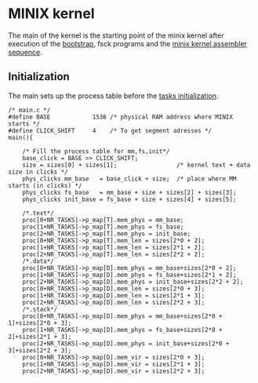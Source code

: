 # MINIX kernel


The main of the kernel is the starting point of the minix kernel 
after execution of the [bootstrap](/bootstrap), fsck programs and 
the [minix kernel assembler sequence](/bootstrap#minix-kernel-entry-point).

## Initialization 

The main sets up the process table before the 
[tasks initialization](/#kernel-initialization-sequence).
```
/* main.c */
#define BASE            1536 /* physical RAM address where MINIX starts */
#define CLICK_SHIFT		4 	 /* To get segment adresses */
main(){
	
	/* Fill the process table for mm,fs,init*/
	base_click = BASE >> CLICK_SHIFT;
	size = sizes[0] + sizes[1];					/* kernel text + data size in clicks */
	phys_clicks mm_base   = base_click + size;	/* place where MM starts (in clicks) */
	phys_clicks fs_base   = mm_base + size + sizes[2] + sizes[3];
	phys_clicks init_base = fs_base + size + sizes[4] + sizes[5];
	
	/*.text*/
	proc[0+NR_TASKS]->p_map[T].mem_phys = mm_base;
	proc[1+NR_TASKS]->p_map[T].mem_phys = fs_base;
	proc[2+NR_TASKS]->p_map[T].mem_phys = init_base;
	proc[0+NR_TASKS]->p_map[T].mem_len = sizes[2*0 + 2];
	proc[1+NR_TASKS]->p_map[T].mem_len = sizes[2*1 + 2];
	proc[2+NR_TASKS]->p_map[T].mem_len = sizes[2*2 + 2];	
	/*.data*/
	proc[0+NR_TASKS]->p_map[D].mem_phys = mm_base+sizes[2*0 + 2];
	proc[1+NR_TASKS]->p_map[D].mem_phys = fs_base+sizes[2*1 + 2];
	proc[2+NR_TASKS]->p_map[D].mem_phys = init_base+sizes[2*2 + 2];
	proc[0+NR_TASKS]->p_map[D].mem_len = sizes[2*0 + 3];
	proc[1+NR_TASKS]->p_map[D].mem_len = sizes[2*1 + 3];
	proc[2+NR_TASKS]->p_map[D].mem_len = sizes[2*2 + 3];		
	/*.stack*/
	proc[0+NR_TASKS]->p_map[D].mem_phys = mm_base+sizes[2*0 + 1]+sizes[2*0 + 3];
	proc[1+NR_TASKS]->p_map[D].mem_phys = fs_base+sizes[2*0 + 2]+sizes[2*1 + 3];
	proc[2+NR_TASKS]->p_map[D].mem_phys = init_base+sizes[2*0 + 3]+sizes[2*2 + 3];
	proc[0+NR_TASKS]->p_map[D].mem_vir = sizes[2*0 + 3];
	proc[1+NR_TASKS]->p_map[D].mem_vir = sizes[2*1 + 3];
	proc[2+NR_TASKS]->p_map[D].mem_vir = sizes[2*2 + 3];
```